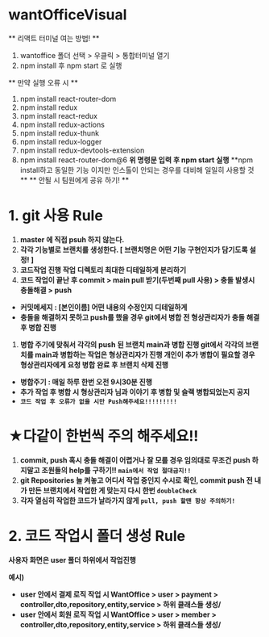 # wantOfficeVisual

** 리액트 터미널 여는 방법! **
1. wantoffice 폴더 선택 > 우클릭 > 통합터미널 열기
2. npm install 후 npm start 로 실행

** 만약 실행 오류 시 **
1. npm install react-router-dom
2. npm install redux
3. npm install react-redux
4. npm install redux-actions
5. npm install redux-thunk
6. npm install redux-logger
7. npm install redux-devtools-extension
8. npm install react-router-dom@6
 **위 명령문 입력 후 npm start 실행**
 **npm install하고 동일한 기능 이지만 인스톨이 안되는 경우를 대비해 일일히 사용할 것 **
 ** 안될 시 팀원에게 공유 하기! **

# **1. git 사용 Rule**

1. **master 에 직접 psuh 하지 않는다.**
2. **각각 기능별로 브랜치를 생성한다. [ 브랜치명은 어떤 기능 구현인지가 담기도록 설정! ]**
3. **코드작업 진행 작업 디렉토리 최대한 디테일하게 분리하기**
4. **코드 작업이 끝난 후 commit > main pull 받기(두번째 pull 사용) > 충돌 발생시 충돌해결 > push**
- **커밋메세지 : [본인이름] 어떤 내용의 수정인지 디테일하게**
- **충돌을 해결하지 못하고 push를 했을 경우 git에서 병합 전 형상관리자가 충돌 해결 후 병합 진행**
1. **병합 주기에 맞춰서 각각의 push 된 브랜치 main과 병합 진행 git에서 각각의 브랜치를 main과 병합하는 작업은 형상관리자가 진행 개인이 추가 병합이 필요할 경우 형상관리자에게 요청 병합 완료 후 브랜치 삭제 진행**
- **병합주기 : 매일 하루 한번 오전 9시30분 진행**
- **추가 작업 후 병합 시 형상관리자 님과 이야기 후 병합 및 슬랙 병합되었는지 공지**
- **`코드 작업 후 오류가 없을 시만 Push해주세요!!!!!!!!!`**

# ★**다같이 한번씩 주의 해주세요!!**

1. **commit, push 혹시 충돌 해결이 어렵거나 잘 모를 경우 임의대로 무조건 push 하지말고 조원들의 help를 구하기!! `main에서 작업 절대금지!!`**
2. **git Repositories 늘 켜놓고 어디서 작업 중인지 수시로 확인, commit push 전 내가 만든 브랜치에서 작업한 게 맞는지 다시 한번 `doubleCheck`**
3. **각자 열심히 작업한 코드가 날라가지 않게 `pull, push 할땐 항상 주의하기!`**

# **2. 코드 작업시** 폴**더 생성 Rule**

**사용자 화면은 user 폴더 하위에서 작업진행**

**예시)**

- **user 안에서 결제 로직 작업 시 WantOffice > user > payment > controller,dto,repository,entity,service > 하위 클래스들 생성/**
- **user 안에서 회원 로직 작업 시 WantOffice > user > member > controller,dto,repository,entity,service > 하위 클래스들 생성/**
